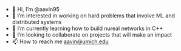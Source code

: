 - 👋 Hi, I’m @aavin95
- 👀 I’m interested in working on hard problems that involve ML and distributed systems
- 🌱 I’m currently learning how to build nureal networks in C++
- 💞️ I’m looking to collaborate on projects that will make an impact
- 📫 How to reach me aavin@umich.edu

<!---
aavin95/aavin95 is a ✨ special ✨ repository because its `README.md` (this file) appears on your GitHub profile.
You can click the Preview link to take a look at your changes.
--->
